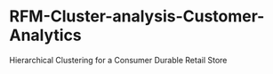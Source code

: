# RFM-Cluster-analysis-Customer-Analytics
Hierarchical Clustering for a Consumer Durable Retail Store
